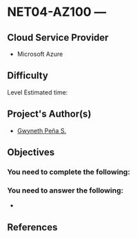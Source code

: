 # NET04-AZ100 — 

## Cloud Service Provider

* Microsoft Azure

## Difficulty
Level 
Estimated time: 

## Project's Author(s)
* [Gwyneth Peña S.](https://twitter.com/madebygps)

## Objectives

### You need to complete the following:




### You need to answer the following: 

*

## References


